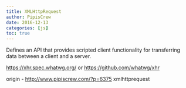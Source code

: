 ```yaml
---
title: XMLHttpRequest
author: PipisCrew
date: 2016-12-13
categories: [js]
toc: true
---
```


Defines an API that provides scripted client functionality for transferring data between a client and a server.

https://xhr.spec.whatwg.org/
or
https://github.com/whatwg/xhr

origin - http://www.pipiscrew.com/?p=6375 xmlhttprequest